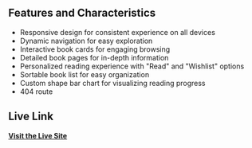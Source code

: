 ## Features and Characteristics

- Responsive design for consistent experience on all devices
- Dynamic navigation for easy exploration
- Interactive book cards for engaging browsing
- Detailed book pages for in-depth information
- Personalized reading experience with "Read" and "Wishlist" options
- Sortable book list for easy organization
- Custom shape bar chart for visualizing reading progress
- 404 route

## Live Link

[**Visit the Live Site**](https://bookvibe-niloy.netlify.app/)